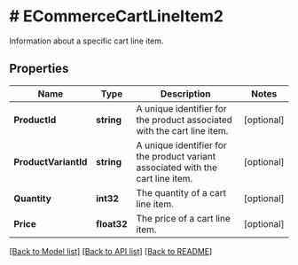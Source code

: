 # # ECommerceCartLineItem2
Information about a specific cart line item.

## Properties 


Name | Type | Description | Notes
------------ | ------------- | ------------- | -------------
**ProductId**| **string** | A unique identifier for the product associated with the cart line item.  | [optional]
**ProductVariantId**| **string** | A unique identifier for the product variant associated with the cart line item.  | [optional]
**Quantity**| **int32** | The quantity of a cart line item.  | [optional]
**Price**| **float32** | The price of a cart line item.  | [optional]


[[Back to Model list]](../../README.md#models) [[Back to API list]](../../README.md#endpoints) [[Back to README]](../../README.md)

